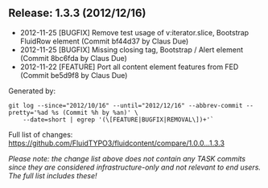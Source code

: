 ## Release: 1.3.3 (2012/12/16)

* 2012-11-25 [BUGFIX] Remove test usage of v:iterator.slice, Bootstrap FluidRow element (Commit bf44d37 by Claus Due)
* 2012-11-25 [BUGFIX] Missing closing tag, Bootstrap / Alert element (Commit 8bc6fda by Claus Due)
* 2012-11-22 [FEATURE] Port all content element features from FED (Commit be5d9f8 by Claus Due)

Generated by:

```
git log --since="2012/10/16" --until="2012/12/16" --abbrev-commit --pretty='%ad %s (Commit %h by %an)' \
    --date=short | egrep '(\[FEATURE|BUGFIX|REMOVAL\])+'`
```

Full list of changes: https://github.com/FluidTYPO3/fluidcontent/compare/1.0.0...1.3.3

*Please note: the change list above does not contain any TASK commits since they are considered 
infrastructure-only and not relevant to end users. The full list includes these!*

